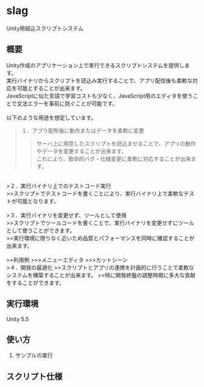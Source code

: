 # slag

Unity用組込スクリプトシステム

## 概要

Unity作成のアプリケーション上で実行できるスクリプトシステムを提供します。<br>
実行バイナリからスクリプトを読込み実行することで、アプリ配信後も柔軟な対応を可能とすることが出来ます。<br>
JavaScriptに似た言語で学習コストも少なく、JavaScript用のエディタを使うことで文法エラーを事前に防ぐことが可能です。<br>
<br>
以下のような用途を想定しています。<br>

>１．アプり配布後に動作またはデータを柔軟に変更<br>
>>サーバ上に用意したスクリプトを読込ませることで、アプリの動作やデータを変更することが出来ます。<br>
>>これにより、致命的バグ・仕様変更に柔軟に対応することが出来ます。<br>
<br>
>２．実行バイナリ上でのテストコード実行<br>
>>スクリプトでテストコードを書くことにより、実行バイナリ上で柔軟なテストが可能となります。<br>
<br>
>３．実行バイナリを変更せず、ツールとして使用<br>
>>スクリプトでツールコードを書くことで、実行バイナリを変更せずにツールとして使うことができます。<br>
>>実行環境に限りなく近いため品質とパフォーマンスを同時に確認することが出来ます。<br>
<br>
>>利用例
>>>メニューエディタ
>>>カットシーン
<br>
>４．開発の最適化
>>スクリプトとアプリの連携を計画的に行うことで柔軟なシステムを構築することが出来ます。
>>特に開発終盤の調整時期に多大な貢献をすることができます。
<br>


## 実行環境

Unity 5.5

## 使い方

1. サンプルの実行


## スクリプト仕様


